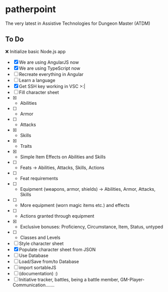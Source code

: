 # patherpoint
The very latest in Assistive Technologies for Dungeon Master (ATDM)

## To Do

:x: Initialize basic Node.js app
- [x] We are using AngularJS now
- [x] We are using TypeScript now
- [ ] Recreate everything in Angular
- [ ] Learn a language
- [x] Get SSH key working in VSC >:|
- [ ] Fill character sheet
- [x] - Abilities
- [ ] - Armor
- [ ] - Attacks
- [x] - Skills
- [x] - Traits
- [x] - Simple Item Effects on Abilities and Skills
- [ ] - Feats -> Abilities, Attacks, Skills, Actions
- [ ] - Feat requirements
- [ ] - Equipment (weapons, armor, shields) -> Abilities, Armor, Attacks, Skills
- [ ] - More equipment (worn magic items etc.) and effects
- [ ] - Actions granted through equipment
- [x] - Exclusive bonuses: Proficiency, Circumstance, Item, Status, untyped
- [ ] - Classes and Levels
- [ ] Style character sheet
- [x] Populate character sheet from JSON
- [ ] Use Database
- [ ] Load/Save from/to Database
- [ ] import sortableJS
- [ ] (documentation) :)
- [ ] Initiative tracker, battles, being a battle member, GM-Player-Communication.......